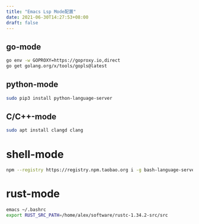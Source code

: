 ```yaml
---
title: "Emacs Lsp Mode配置"
date: 2021-06-30T14:27:53+08:00
draft: false
---
```


## go-mode

```bash
go env -w GOPROXY=https://goproxy.io,direct 
go get golang.org/x/tools/gopls@latest
```


## python-mode

```bash
sudo pip3 install python-language-server
```

## C/C++-mode

```bash
sudo apt install clangd clang
```



# shell-mode

```bash
npm --registry https://registry.npm.taobao.org i -g bash-language-server
```



# rust-mode

```bash
emacs ~/.bashrc
export RUST_SRC_PATH=/home/alex/software/rustc-1.34.2-src/src
```


